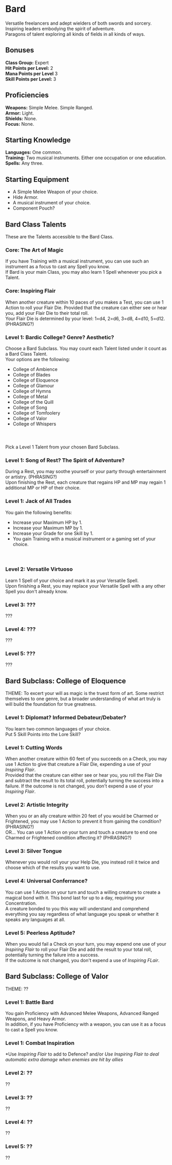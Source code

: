 # Bard
Versatile freelancers and adept wielders of both swords and sorcery. <br>
Inspiring leaders embodying the spirit of adventure. <br>
Paragons of talent exploring all kinds of fields in all kinds of ways. <br>

## Bonuses
**Class Group:** Expert <br>
**Hit Points per Level:** 2 <br>
**Mana Points per Level** 3 <br>
**Skill Points per Level:** 3 <br>

## Proficiencies
**Weapons:** Simple Melee. Simple Ranged. <br>
**Armor:** Light. <br>
**Shields:** None. <br>
**Focus:** None. <br>

## Starting Knowledge
**Languages:** One common.<br>
**Training:** Two musical instruments. Either one occupation or one education.<br>
**Spells:** Any three.<br>

## Starting Equipment
+ A Simple Melee Weapon of your choice.
+ Hide Armor.
+ A musical instrument of your choice.
+ Component Pouch?

## Bard Class Talents
These are the Talents accessible to the Bard Class.

### Core: The Art of Magic
If you have Training with a musical instrument, you can use such an instrument as a focus to cast any Spell you know.<br>
If Bard is your main Class, you may also learn 1 Spell whenever you pick a Talent.

### Core: Inspiring Flair
When another creature within 10 paces of you makes a Test, you can use 1 Action to roll your Flair Die. Provided that the creature can either see or hear you, add your Flair Die to their total roll.<br>
Your Flair Die is determined by your level: 1=d4, 2=d6, 3=d8, 4=d10, 5=d12. (PHRASING?)

### Level 1: Bardic College? Genre? Aesthetic?
Choose a Bard Subclass. You may count each Talent listed under it count as a Bard Class Talent.<br>
Your options are the following:
+ College of Ambience
+ College of Blades
+ College of Eloquence
+ College of Glamour
+ College of Hymns
+ College of Metal
+ College of the Quill
+ College of Song
+ College of Tomfoolery
+ College of Valor
+ College of Whispers
#### <br>

Pick a Level 1 Talent from your chosen Bard Subclass.

### Level 1: Song of Rest? The Spirit of Adventure?
During a Rest, you may soothe yourself or your party through entertainment or artistry. (PHRASING?) <br>
Upon finishing the Rest, each creature that regains HP and MP may regain 1 additional MP or HP of their choice.

### Level 1: Jack of All Trades
You gain the following benefits:
+ Increase your Maximum HP by 1.
+ Increase your Maximum MP by 1.
+ Increase your Grade for one Skill by 1. <br>
+ You gain Training with a musical instrument or a gaming set of your choice. <br>
#### <br>

### Level 2: Versatile Virtuoso
Learn 1 Spell of your choice and mark it as your Versatile Spell.<br>
Upon finishing a Rest, you may replace your Versatile Spell with a any other Spell you don't already know.

### Level 3: ???
???

### Level 4: ???
???

### Level 5: ???
???

## Bard Subclass: College of Eloquence
THEME: To excert your will as magic is the truest form of art. Some restrict themselves to one genre, but a broader understanding of what art truly is will build the foundation for true greatness.

### Level 1: Diplomat? Informed Debateur/Debater?
You learn two common languages of your choice. <br>
Put 5 Skill Points into the Lore Skill?

### Level 1: Cutting Words
When another creature within 60 feet of you succeeds on a Check, you may use 1 Action to give that creature a Flair Die, expending a use of your *Inspiring Flair*. <br>
Provided that the creature can either see or hear you, you roll the Flair Die and subtract the result to its total roll, potentially turning the success into a failure. If the outcome is not changed, you don't expend a use of your *Inspiring Flair*.

### Level 2: Artistic Integrity
When you or an ally creature within 20 feet of you would be Charmed or Frightened, you may use 1 Action to prevent it from gaining the condition? (PHRASING?) <br>
OR... You can use 1 Action on your turn and touch a creature to end one Charmed or Frightened condition affecting it? (PHRASING?)

### Level 3: Silver Tongue
Whenever you would roll your your Help Die, you instead roll it twice and choose which of the results you want to use.

### Level 4: Universal Conferrance?
You can use 1 Action on your turn and touch a willing creature to create a magical bond with it. This bond last for up to a day, requiring your Concentration. <br>
A creature bonded to you this way will understand and comprehend everything you say regardless of what language you speak or whether it speaks any languages at all.

### Level 5: Peerless Aptitude?
When you would fail a Check on your turn, you may expend one use of your *Inspiring Flair* to roll your Flair Die and add the result to your total roll, potentially turning the failure into a success. <br>
If the outcome is not changed, you don't expend a use of *Inspiring FLair*.

## Bard Subclass: College of Valor
THEME: ??

### Level 1: Battle Bard
You gain Proficiency with Advanced Melee Weapons, Advanced Ranged Weapons, and Heavy Armor. <br>
In addition, if you have Proficiency with a weapon, you can use it as a focus to cast a Spell you know.

### Level 1: Combat Inspiration
*Use *Inspiring Flair* to add to Defence? and/or *Use *Inspiring Flair* to deal automatic extra damage when enemies are hit by allies*

### Level 2: ??
??

### Level 3: ??
??

### Level 4: ??
??

### Level 5: ??
??
